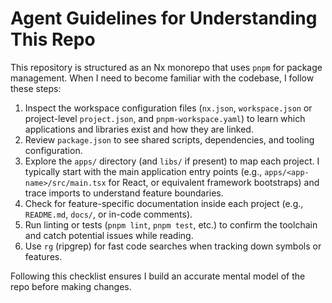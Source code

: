 # Agent Guidelines for Understanding This Repo

This repository is structured as an Nx monorepo that uses `pnpm` for package management. When I need to become familiar with the codebase, I follow these steps:

1. Inspect the workspace configuration files (`nx.json`, `workspace.json` or project-level `project.json`, and `pnpm-workspace.yaml`) to learn which applications and libraries exist and how they are linked.
2. Review `package.json` to see shared scripts, dependencies, and tooling configuration.
3. Explore the `apps/` directory (and `libs/` if present) to map each project. I typically start with the main application entry points (e.g., `apps/<app-name>/src/main.tsx` for React, or equivalent framework bootstraps) and trace imports to understand feature boundaries.
4. Check for feature-specific documentation inside each project (e.g., `README.md`, `docs/`, or in-code comments).
5. Run linting or tests (`pnpm lint`, `pnpm test`, etc.) to confirm the toolchain and catch potential issues while reading.
6. Use `rg` (ripgrep) for fast code searches when tracking down symbols or features.

Following this checklist ensures I build an accurate mental model of the repo before making changes.
